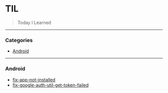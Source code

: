 # TIL

> Today I Learned

---

### Categories

- [Android](#Android)

---

### Android

- [fix-app-not-installed](android/fix-app-not-installed.md)
- [fix-google-auth-util-get-token-failed](android/fix-google-auth-util-get-token-failed.md)